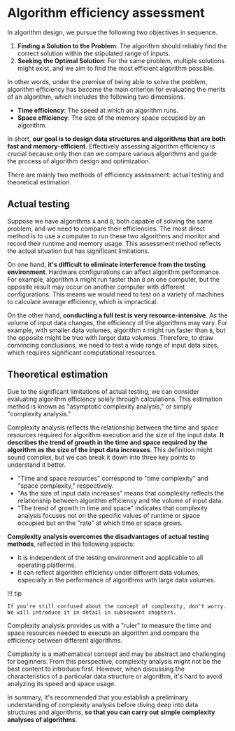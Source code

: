 # Algorithm efficiency assessment

In algorithm design, we pursue the following two objectives in sequence.

1. **Finding a Solution to the Problem**: The algorithm should reliably find the correct solution within the stipulated range of inputs.
2. **Seeking the Optimal Solution**: For the same problem, multiple solutions might exist, and we aim to find the most efficient algorithm possible.

In other words, under the premise of being able to solve the problem, algorithm efficiency has become the main criterion for evaluating the merits of an algorithm, which includes the following two dimensions.

- **Time efficiency**: The speed at which an algorithm runs.
- **Space efficiency**: The size of the memory space occupied by an algorithm.

In short, **our goal is to design data structures and algorithms that are both fast and memory-efficient**. Effectively assessing algorithm efficiency is crucial because only then can we compare various algorithms and guide the process of algorithm design and optimization.

There are mainly two methods of efficiency assessment: actual testing and theoretical estimation.

## Actual testing

Suppose we have algorithms `A` and `B`, both capable of solving the same problem, and we need to compare their efficiencies. The most direct method is to use a computer to run these two algorithms and monitor and record their runtime and memory usage. This assessment method reflects the actual situation but has significant limitations.

On one hand, **it's difficult to eliminate interference from the testing environment**. Hardware configurations can affect algorithm performance. For example, algorithm `A` might run faster than `B` on one computer, but the opposite result may occur on another computer with different configurations. This means we would need to test on a variety of machines to calculate average efficiency, which is impractical.

On the other hand, **conducting a full test is very resource-intensive**. As the volume of input data changes, the efficiency of the algorithms may vary. For example, with smaller data volumes, algorithm `A` might run faster than `B`, but the opposite might be true with larger data volumes. Therefore, to draw convincing conclusions, we need to test a wide range of input data sizes, which requires significant computational resources.

## Theoretical estimation

Due to the significant limitations of actual testing, we can consider evaluating algorithm efficiency solely through calculations. This estimation method is known as "asymptotic complexity analysis," or simply "complexity analysis."

Complexity analysis reflects the relationship between the time and space resources required for algorithm execution and the size of the input data. **It describes the trend of growth in the time and space required by the algorithm as the size of the input data increases**. This definition might sound complex, but we can break it down into three key points to understand it better.

- "Time and space resources" correspond to "time complexity" and "space complexity," respectively.
- "As the size of input data increases" means that complexity reflects the relationship between algorithm efficiency and the volume of input data.
- "The trend of growth in time and space" indicates that complexity analysis focuses not on the specific values of runtime or space occupied but on the "rate" at which time or space grows.

**Complexity analysis overcomes the disadvantages of actual testing methods**, reflected in the following aspects:

- It is independent of the testing environment and applicable to all operating platforms.
- It can reflect algorithm efficiency under different data volumes, especially in the performance of algorithms with large data volumes.

!!! tip

    If you're still confused about the concept of complexity, don't worry. We will introduce it in detail in subsequent chapters.

Complexity analysis provides us with a "ruler" to measure the time and space resources needed to execute an algorithm and compare the efficiency between different algorithms.

Complexity is a mathematical concept and may be abstract and challenging for beginners. From this perspective, complexity analysis might not be the best content to introduce first. However, when discussing the characteristics of a particular data structure or algorithm, it's hard to avoid analyzing its speed and space usage.

In summary, it's recommended that you establish a preliminary understanding of complexity analysis before diving deep into data structures and algorithms, **so that you can carry out simple complexity analyses of algorithms**.
